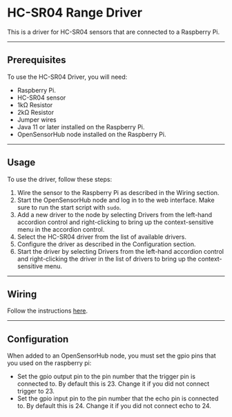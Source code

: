 # HC-SR04 Range Driver
This is a driver for HC-SR04 sensors that are connected to a Raspberry Pi.

***

## Prerequisites
To use the HC-SR04 Driver, you will need:

- Raspberry Pi.
- HC-SR04 sensor
- 1kΩ Resistor
- 2kΩ Resistor
- Jumper wires
- Java 11 or later installed on the Raspberry Pi.
- OpenSensorHub node installed on the Raspberry Pi.

***

## Usage
To use the driver, follow these steps:

1. Wire the sensor to the Raspberry Pi as described in the Wiring section.
2. Start the OpenSensorHub node and log in to the web interface. Make sure to run the start script with `sudo`.
3. Add a new driver to the node by selecting Drivers from the left-hand accordion control and right-clicking to bring up the context-sensitive menu in the accordion control.
4. Select the HC-SR04 driver from the list of available drivers.
5. Configure the driver as described in the Configuration section.
6. Start the driver by selecting Drivers from the left-hand accordion control and right-clicking the driver in the list of drivers to bring up the context-sensitive menu.

***

## Wiring
Follow the instructions [here](https://thepihut.com/blogs/raspberry-pi-tutorials/hc-sr04-ultrasonic-range-sensor-on-the-raspberry-pi?srsltid=AfmBOoq_Udfbx0UPn1Z5VKr58l2wQRI1GPa0pGuQz-0tSfpboOmW_41g).

***

## Configuration
When added to an OpenSensorHub node, you must set the gpio pins that you used on the raspberry pi:

- Set the gpio output pin to the pin number that the trigger pin is connected to. By default this is 23. Change it if you did not connect trigger to 23.
- Set the gpio input pin to the pin number that the echo pin is connected to. By default this is 24. Change it if you did not connect echo to 24.

